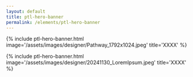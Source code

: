 ```yaml
---
layout: default
title: ptl-hero-banner
permalink: /elements/ptl-hero-banner
---
```


{% include ptl-hero-banner.html image='/assets/images/designer/Pathway_1792x1024.jpeg' title='XXXX' %}
<p></p>
{% include ptl-hero-banner.html image='/assets/images/designer/20241130_LoremIpsum.jpeg' title='XXXX' %}
